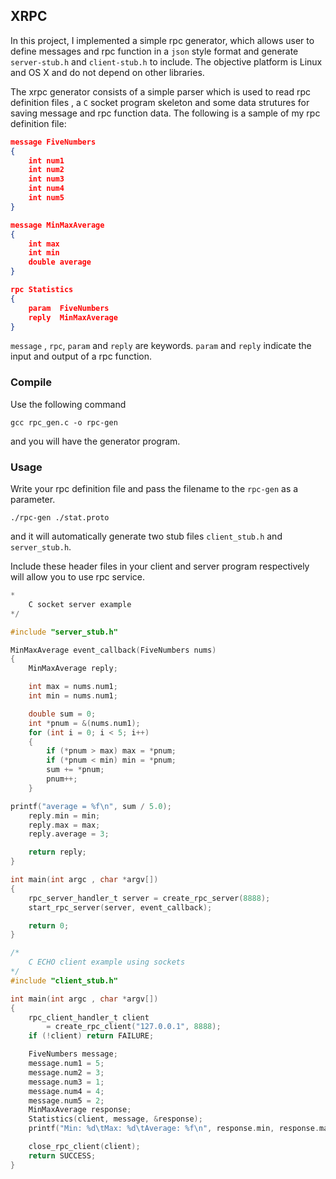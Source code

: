 ## XRPC

In this project, I implemented a simple rpc generator, which allows user to define messages and rpc function in a `json` style format and generate `server-stub.h`  and `client-stub.h` to include. The objective platform is Linux and OS X and do not depend on other libraries.

The xrpc generator consists of a simple parser which is used to read rpc definition files , a `C` socket program skeleton and some data strutures for saving message and rpc function data. The following is a sample of my rpc definition file:

```json
message FiveNumbers
{
	int num1
	int num2
	int num3
	int num4
	int num5
}

message MinMaxAverage
{
	int max
	int min
	double average
}

rpc Statistics
{
	param  FiveNumbers
	reply  MinMaxAverage
}
```

`message` , `rpc`, `param` and `reply` are keywords. `param` and `reply` indicate the input and output of a rpc function.

### Compile

Use the following command

```
gcc rpc_gen.c -o rpc-gen
```

and you will have the generator program.

### Usage

Write your rpc definition file and pass the filename to the `rpc-gen` as a parameter.

```
./rpc-gen ./stat.proto
```

and it will automatically generate two stub files `client_stub.h` and `server_stub.h`.

Include these header files in your client and server program respectively will allow you to use rpc service.

```C
*
    C socket server example
*/

#include "server_stub.h"

MinMaxAverage event_callback(FiveNumbers nums)
{
	MinMaxAverage reply;

	int max = nums.num1;
	int min = nums.num1;

	double sum = 0;
	int *pnum = &(nums.num1);
	for (int i = 0; i < 5; i++)
	{
		if (*pnum > max) max = *pnum;
		if (*pnum < min) min = *pnum;
		sum += *pnum;
		pnum++;
	}

printf("average = %f\n", sum / 5.0);
	reply.min = min;
	reply.max = max;
	reply.average = 3;

	return reply;
}

int main(int argc , char *argv[])
{
    rpc_server_handler_t server = create_rpc_server(8888);
    start_rpc_server(server, event_callback);

    return 0;
}
```

```C
/*
    C ECHO client example using sockets
*/
#include "client_stub.h"

int main(int argc , char *argv[])
{
	rpc_client_handler_t client
		= create_rpc_client("127.0.0.1", 8888);
	if (!client) return FAILURE;

    FiveNumbers message;
    message.num1 = 5;
    message.num2 = 3;
    message.num3 = 1;
    message.num4 = 4;
    message.num5 = 2;
    MinMaxAverage response;
    Statistics(client, message, &response);
    printf("Min: %d\tMax: %d\tAverage: %f\n", response.min, response.max, response.average);

    close_rpc_client(client);
    return SUCCESS;
}
```



